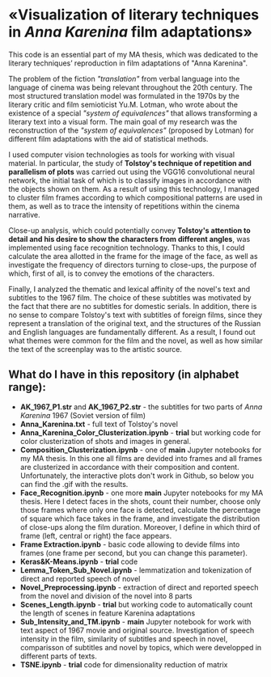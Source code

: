# «Visualization of literary techniques in *Anna Karenina* film adaptations»

This code is an essential part of my MA thesis, which was dedicated to the literary techniques’ reproduction in film adaptations of "Anna Karenina".

The problem of the fiction *"translation"* from verbal language into the language of cinema was being relevant throughout the 20th century. The most structured translation model was formulated in the 1970s by the literary critic and film semioticist Yu.M. Lotman, who wrote about the existence of a special *"system of equivalences"* that allows transforming a literary text into a visual form. The main goal of my research was the reconstruction of the *"system of equivalences"* (proposed by Lotman) for different film adaptations with the aid of statistical methods.

I used computer vision technologies as tools for working with visual material. In particular, the study of **Tolstoy's technique of repetition and parallelism of plots** was carried out using the VGG16 convolutional neural network, the initial task of which is to classify images in accordance with the objects shown on them. As a result of using this technology, I managed to cluster film frames according to which compositional patterns are used in them, as well as to trace the intensity of repetitions within the cinema narrative.

Close-up analysis, which could potentially convey **Tolstoy's attention to detail and his desire to show the characters from different angles**, was implemented using face recognition technology. Thanks to this, I could calculate the area allotted in the frame for the image of the face, as well as investigate the frequency of directors turning to close-ups, the purpose of which, first of all, is to convey the emotions of the characters.

Finally, I analyzed the thematic and lexical affinity of the novel's text and subtitles to the 1967 film. The choice of these subtitles was motivated by the fact that there are no subtitles for domestic serials. In addition, there is no sense to compare Tolstoy's text with subtitles of foreign films, since they represent a translation of the original text, and the structures of the Russian and English languages are fundamentally different. As a result, I found out what themes were common for the film and the novel, as well as how similar the text of the screenplay was to the artistic source.

## What do I have in this repository (in alphabet range):

- **AK_1967_P1.str** and **AK_1967_P2.str** - the subtitles for two parts of *Anna Karenina* 1967 (Soviet version of film)
- **Anna_Karenina.txt** - full text of Tolstoy's novel
- **Anna_Karenina_Color_Clusterization.ipynb** - **trial** but working code for color clusterization of shots and images in general. 
- **Composition_Clusterization.ipynb** - one of **main** Jupyter notebooks for my MA thesis. In this one all films are devided into frames and all frames are clusterized in accordance with their composition and content. Unfortunately, the interactive plots don't work in Github, so below you can find the .gif with the results.
- **Face_Recognition.ipynb** - one more **main** Jupyter notebooks for my MA thesis. Here I detect faces in the shots, count their number, choose only those frames where only one face is detected, calculate the percentage of square which face takes in the frame, and investigate the distribution of close-ups along the film duration. Moreover, I define in which third of frame (left, central or right) the face appears.
- **Frame Extraction.ipynb** - basic code allowing to devide films into frames (one frame per second, but you can change this parameter).
- **Keras&K-Means.ipynb** - **trial** code
- **Lemma_Token_Sub_Novel.ipynb** - lemmatization and tokenization of direct and reported speech of novel
- **Novel_Preprocessing.ipynb** - extraction of direct and reported speech from the novel and division of the novel into 8 parts
- **Scenes_Length.ipynb** - **trial** but working code to automatically count the length of scenes in feature Karenina adaptations
- **Sub_Intensity_and_TM.ipynb** - **main** Jupyter notebook for work with text aspect of 1967 movie and original source. Investigation of speech intensity in the film, similarity of subtitles and speech in novel, comparisson of subtitles and novel by topics, which were developped in different parts of texts.
- **TSNE.ipynb** - **trial** code for dimensionality reduction of matrix
